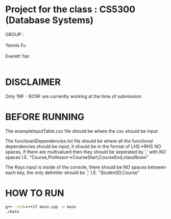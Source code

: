 # Project for the class : CS5300 (Database Systems)

GROUP :<br></br>
Yannis Fu<br></br>
Everett Yan<br></br>

# DISCLAIMER
Only 1NF - BCNF are currently working at the time of submission

# BEFORE RUNNING
The exampleInputTable.csv file should be where the csv should be input

The functioanlDependencies.txt file should be where all the functional dependencies should be input, it should be in the format of LHS->RHS NO spaces, if there are multivalued then they should be seperated by ',' with NO spaces 
I.E. "Course,Professor->CourseStart,CourseEnd,classRoom"

The Keys input is inside of the console, there should be NO spaces between each key, the only delimiter should be ',' 
I.E. "StudentID,Course"

# HOW TO RUN
```bash
g++ -std=c++17 main.cpp -o main
./main
```
